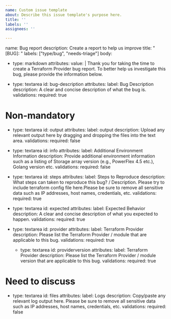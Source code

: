 ```yaml
---
name: Custom issue template
about: Describe this issue template's purpose here.
title: ''
labels: ''
assignees: ''

---
```


name: Bug report
description: Create a report to help us improve
title: "[BUG]: "
labels: ["type/bug", "needs-triage"]
body:
  - type: markdown
    attributes:
      value: |
        Thank you for taking the time to create a Terraform Provider bug report. To better help us investigate this bug, please provide the information below.

  - type: textarea
    id: bug-description
    attributes:
      label: Bug Description
      description: A clear and concise description of what the bug is.
    validations:
      required: true

 # Non-mandatory
  - type: textarea
    id: output
    attributes:
      label: output
      description: Upload any relevant output here by dragging and dropping the files into the text area.
    validations:
      required: false      
 
  - type: textarea
    id: info
    attributes:
      label: Additional Environment Information
      description: Provide additional environment information such as a listing of Storage array version (e.g., PowerFlex 4.5 etc.), Golang version etc.
    validations:
      required: false
 
  - type: textarea
    id: steps
    attributes:
      label: Steps to Reproduce
      description: What steps can taken to reproduce this bug? / Description. Please try to include terraform config file here.Please be sure to remove all sensitive data such as IP addresses, host names, credentials, etc.
    validations:
      required: true
 
  - type: textarea
    id: expected
    attributes:
      label: Expected Behavior
      description: A clear and concise description of what you expected to happen.
    validations:
      required: true

  - type: textarea
    id: provider
    attributes:
      label: Terraform Provider
      description: Please list the Terraform Provider / module  that are applicable to this bug.
    validations:
      required: true

    - type: textarea
    id: providerversion
    attributes:
      label: Terraform Provider
      description: Please list the Terraform Provider / module  version that are applicable to this bug.
    validations:
      required: true

# Need to discuss
  - type: textarea
    id: files
    attributes:
      label: Logs
      description: Copy/paste any relevant log output here. Please be sure to remove all sensitive data such as IP addresses, host names, credentials, etc.
    validations:
      required: false
